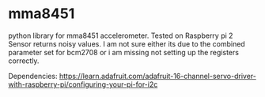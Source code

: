 # mma8451
 python library for mma8451 accelerometer. Tested on Raspberry pi 2
 Sensor returns noisy values. I am not sure either its due to the combined
 parameter set for bcm2708 or i am missing not setting up the registers
 correctly.

 Dependencies:
 https://learn.adafruit.com/adafruit-16-channel-servo-driver-with-raspberry-pi/configuring-your-pi-for-i2c

